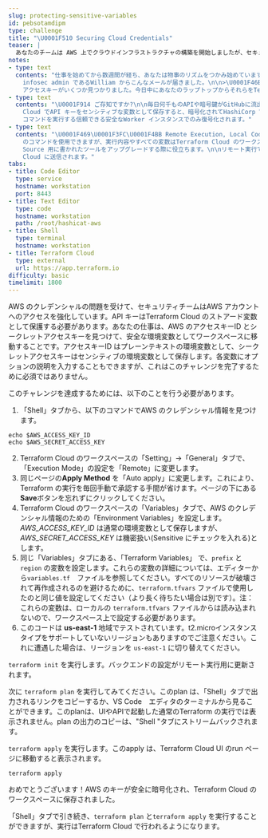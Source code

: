 ```yaml
---
slug: protecting-sensitive-variables
id: pebsotamdipm
type: challenge
title: "\U0001F510 Securing Cloud Credentials"
teaser: |
  あなたのチームは AWS 上でクラウドインフラストラクチャの構築を開始しましたが、セキュリティチームは全員の AWS のクレデンシャル情報へのアクセスを保護することに懸念を抱いています。
notes:
- type: text
  contents: "仕事を始めてから数週間が経ち、あなたは物事のリズムをつかみ始めています。コードを書き、テストを行い、ウェブサイトをデプロイする。すべてが順調に進んでいたのですが、ある人のAWSキーが誤ってパブリックのコードリポジトリにプッシュされてしまいました。ACMEのlead
    infosec admin であるWilliam からこんなメールが届きました。\n\n>\U0001F46E\U0001F3FF‍♂️ 昨夜、あなたのラップトップをリモートスキャンしたところ、セキュリティ保護されていないAWS
    アクセスキーがいくつか見つかりました。今日中にあなたのラップトップからそれらをTerraform Cloud に移動し、Terraform Cloud で保管するようにして下さい。"
- type: text
  contents: "\U0001F914 ご存知ですか?\n\n毎日何千ものAPIや暗号鍵がGitHubに流出している事を!\n\nhttps://nakedsecurity.sophos.com/2019/03/25/thousands-of-coders-are-leaving-their-crown-jewels-exposed-on-github/\n\nTerraform
    Cloud でAPI キーをセンシティブな変数として保存すると、暗号化されてHashiCorp Vault のインスタンスに保存されます。これらのキーは、Terraform
    コマンドを実行する信頼できる安全なWorker インスタンスでのみ復号化されます。"
- type: text
  contents: "\U0001F469\U0001F3FC‍\U0001F4BB Remote Execution, Local Code\n\nリモート実行では、使い慣れたTerraform
    のコマンドを使用できますが、実行内容やすべての変数はTerraform Cloud のワークスペースに安全に保存されます。これは、元々Terraform Open
    Source 用に書かれたツールをアップグレードする際に役立ちます。\n\nリモート実行では、Terraform のコードはローカルマシンに保存されたままで、実行するたびにTerraform
    Cloud に送信されます。"
tabs:
- title: Code Editor
  type: service
  hostname: workstation
  port: 8443
- title: Text Editor
  type: code
  hostname: workstation
  path: /root/hashicat-aws
- title: Shell
  type: terminal
  hostname: workstation
- title: Terraform Cloud
  type: external
  url: https://app.terraform.io
difficulty: basic
timelimit: 1800
---
```

AWS のクレデンシャルの問題を受けて、セキュリティチームはAWS アカウントへのアクセスを強化しています。API キーはTerraform Cloud のストアード変数として保護する必要があります。あなたの仕事は、AWS のアクセスキーID とシークレットアクセスキーを見つけて、安全な環境変数としてワークスペースに移動することです。アクセスキーID はプレーンテキストの環境変数として、シークレットアクセスキーはセンシティブの環境変数として保存します。各変数にオプションの説明を入力することもできますが、これはこのチャレンジを完了するために必須ではありません。

このチャレンジを達成するためには、以下のことを行う必要があります。

1. 「Shell」タブから、以下のコマンドでAWS のクレデンシャル情報を見つけます。

```
echo $AWS_ACCESS_KEY_ID
echo $AWS_SECRET_ACCESS_KEY
```
2. Terraform Cloud のワークスペースの「Setting」->「General」タブで、「Execution Mode」の設定を「Remote」に変更します。
3. 同じページの**Apply Method** を「Auto apply」に変更します。これにより、Terraform の実行を毎回手動で承認する手間が省けます。ページの下にある**Save**ボタンを忘れずにクリックしてください。
4. Terraform Cloud のワークスペースの「Variables」タブで、AWS のクレデンシャル情報のための「Environment Variables」を設定します。*AWS_ACCESS_KEY_ID* は通常の環境変数として保存しますが、*AWS_SECRET_ACCESS_KEY* は機密扱い(Sensitive にチェックを入れる)とします。
5. 同じ「Variables」タブにある、「Terraform Variables」 で、`prefix` と `region` の変数を設定します。これらの変数の詳細については、エディターから`variables.tf`　ファイルを参照してください。すべてのリソースが破壊されて再作成されるのを避けるために、`terraform.tfvars` ファイルで使用したのと同じ値を設定してください（より長く待ちたい場合は別です）。注：これらの変数は、ローカルの `terraform.tfvars` ファイルからは読み込まれないので、ワークスペース上で設定する必要があります。
6. このコードは **us-east-1** 地域でテストされています。t2.microインスタンスタイプをサポートしていないリージョンもありますのでご注意ください。これに遭遇した場合は、リージョンを `us-east-1` に切り替えてください。

`terraform init` を実行します。バックエンドの設定がリモート実行用に更新されます。

次に `terraform plan` を実行してみてください。このplan は、「Shell」タブで出力されるリンクをコピーするか、VS Code　エディタのターミナルから見ることができます。このplanは、UIやAPIで起動した通常のTerraform の実行では表示されません。plan の出力のコピーは、"Shell "タブにストリームバックされます。

`terraform apply` を実行します。このapply は、Terraform Cloud UI のrun ページに移動すると表示されます。

```
terraform apply
```

おめでとうございます！AWS のキーが安全に暗号化され、Terraform Cloud のワークスペースに保存されました。

「Shell」タブで引き続き、`terraform plan` と`terraform apply` を実行することができますが、実行はTerraform Cloud で行われるようになります。